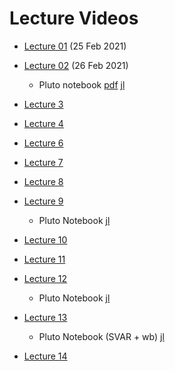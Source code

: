 # Lecture Videos

- [Lecture 01](https://unipiit.sharepoint.com/sites/a__td_47281/Shared%20Documents/General/Lecture%20Videos/Lecture01_02252021.mp4) (25 Feb 2021)
- [Lecture 02](https://unipiit.sharepoint.com/sites/a__td_47281/Shared%20Documents/General/Lecture%20Videos/Lecture02_02262021.mp4) (26 Feb 2021) 
  - Pluto notebook  [pdf](https://unipiit.sharepoint.com/sites/a__td_47281/Shared%20Documents/General/Pluto%20Notebook/lecture2_pluto.pdf) [jl](https://unipiit.sharepoint.com/sites/a__td_47281/Shared%20Documents/General/Pluto%20Notebook/lecture2_pluto.jl)

- [Lecture 3](https://unipiit.sharepoint.com/sites/a__td_47281/Shared%20Documents/General/Lecture%20Videos/Lecture03_03042021.mp4)

- [Lecture 4](https://unipiit.sharepoint.com/sites/a__td_47281/Shared%20Documents/General/Lecture%20Videos/Lecture04_03052021.mp4)

- [Lecture 6](https://unipiit.sharepoint.com/sites/a__td_47281/Shared%20Documents/General/Lecture%20Videos/Lecture06_03182021.mp4)

- [Lecture 7](https://unipiit.sharepoint.com/sites/a__td_47281/Shared%20Documents/General/Lecture%20Videos/Lecture07_19032021.mp4)

- [Lecture 8](https://unipiit.sharepoint.com/sites/a__td_47281/Shared%20Documents/General/Lecture%20Videos/Lecture08-25032021.mp4)

- [Lecture 9](https://unipiit.sharepoint.com/sites/a__td_47281/Shared%20Documents/General/Lecture%20Videos/Lecture08-25032021.mp4)

  - Pluto Notebook [jl](https://unipiit.sharepoint.com/sites/a__td_47281/Shared%20Documents/General/Pluto%20Notebook/AR1.jl)

- [Lecture 10](https://unipiit.sharepoint.com/sites/a__td_47281/Shared%20Documents/General/Lecture%20Videos/Lecture10-01042021.mp4)

- [Lecture 11](https://unipiit.sharepoint.com/sites/a__td_47281/Shared%20Documents/General/Lecture%20Videos/Lecture11-15042021.mp4)

- [Lecture 12](https://unipiit.sharepoint.com/sites/a__td_47281/Shared%20Documents/General/Lecture%20Videos/Lecture12-042021.mp4)

  - Pluto Notebook [jl](https://unipiit.sharepoint.com/sites/a__td_47281/Shared%20Documents/General/Pluto%20Notebook/SVAR.jl)

- [Lecture 13](https://unipiit.sharepoint.com/sites/a__td_47281/Shared%20Documents/General/Lecture%20Videos/Lecture13-22042021.mp4)
  - Pluto Notebook (SVAR + wb) [jl](https://unipiit.sharepoint.com/sites/a__td_47281/Shared%20Documents/General/Pluto%20Notebook/SVAR_wb.jl)

- [Lecture 14](https://unipiit.sharepoint.com/sites/a__td_47281/Shared%20Documents/General/Lecture%20Videos/Lecture14-23042021.mp4)
